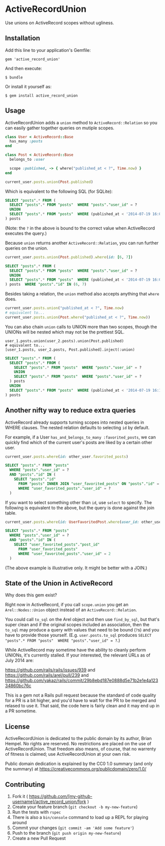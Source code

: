 # ActiveRecordUnion

Use unions on ActiveRecord scopes without ugliness.

## Installation

Add this line to your application's Gemfile:

    gem 'active_record_union'

And then execute:

    $ bundle

Or install it yourself as:

    $ gem install active_record_union

## Usage

ActiveRecordUnion adds a `union` method to `ActiveRecord::Relation` so you can easily gather together queries on mutiple scopes.

```ruby
class User < ActiveRecord::Base
  has_many :posts
end

class Post < ActiveRecord::Base
  belongs_to :user

  scope :published, -> { where("published_at < ?", Time.now) }
end

current_user.posts.union(Post.published)
```

Which is equivalent to the following SQL (for SQLite):

```sql
SELECT "posts".* FROM (
  SELECT "posts".* FROM "posts"  WHERE "posts"."user_id" = ?
  UNION
  SELECT "posts".* FROM "posts"  WHERE (published_at < '2014-07-19 16:04:21.918366')
) posts
```
(Note: the `?` in the above is bound to the correct value when ActiveRecord executes the query.)

Because `union` returns another `ActiveRecord::Relation`, you can run further queries on the union.

```ruby
current_user.posts.union(Post.published).where(id: [6, 7])
```
```sql
SELECT "posts".* FROM (
  SELECT "posts".* FROM "posts"  WHERE "posts"."user_id" = ?
  UNION
  SELECT "posts".* FROM "posts"  WHERE (published_at < '2014-07-19 16:06:04.460771')
) posts  WHERE "posts"."id" IN (6, 7)
```

Besides taking a relation, the `union` method also accepts anything that `where` does.

```ruby
current_user.posts.union("published_at < ?", Time.now)
# equivalent to...
current_user.posts.union(Post.where("published_at < ?", Time.now))
```

You can also chain `union` calls to UNION more than two scopes, though the UNIONs will be nested which may not be the prettiest SQL.

```
user_1.posts.union(user_2.posts).union(Post.published)
# equivalent to...
[user_1.posts, user_2.posts, Post.published].inject(:union)
```
```sql
SELECT "posts".* FROM (
  SELECT "posts".* FROM (
    SELECT "posts".* FROM "posts"  WHERE "posts"."user_id" = ?
    UNION
    SELECT "posts".* FROM "posts"  WHERE "posts"."user_id" = ?
  ) posts
  UNION
  SELECT "posts".* FROM "posts"  WHERE (published_at < '2014-07-19 16:12:45.882648')
) posts
```

## Another nifty way to reduce extra queries

ActiveRecord already supports turning scopes into nested queries in WHERE clauses. The nested relation defaults to selecting `id` by default.

For example, if a User `has_and_belongs_to_many :favorited_posts`, we can quickly find which of the current user's posts are liked by a certain other user.

```ruby
current_user.posts.where(id: other_user.favorited_posts)
```
```sql
SELECT "posts".* FROM "posts"
  WHERE "posts"."user_id" = ?
  AND "posts"."id" IN (
    SELECT "posts"."id"
      FROM "posts" INNER JOIN "user_favorited_posts" ON "posts"."id" = "user_favorited_posts"."post_id"
      WHERE "user_favorited_posts"."user_id" = ?
  )
```

If you want to select something other than `id`, use `select` to specify. The following is equivalent to the above, but the query is done against the join table.

```ruby
current_user.posts.where(id: UserFavoritedPost.where(user_id: other_user.id).select(:post_id))
```
```sql
SELECT "posts".* FROM "posts"
  WHERE "posts"."user_id" = ?
  AND "posts"."id" IN (
    SELECT "user_favorited_posts"."post_id"
      FROM "user_favorited_posts"
      WHERE "user_favorited_posts"."user_id" = 2
  )
```

(The above example is illustrative only. It might be better with a JOIN.)

## State of the Union in ActiveRecord

Why does this gem exist?

Right now in ActiveRecord, if you call `scope.union` you get an `Arel::Nodes::Union` object instead of an `ActiveRecord::Relation`.

You could call `to_sql` on the Arel object and then use `find_by_sql`, but that's super clean and if the original scopes included an association, then the `to_sql` may produce a query with values that need to be bound (`?`s) and you have to provide those yourself. (E.g. `user.posts.to_sql` produces `SELECT "posts".* FROM "posts"  WHERE "posts"."user_id" = ?`.)

While ActiveRecord may sometime have the ability to cleanly perform UNIONs, it's currently stalled. If your interested, the relevant URLs as of July 2014 are:

https://github.com/rails/rails/issues/939 and
https://github.com/rails/arel/pull/239 and
https://github.com/yakaz/rails/commit/29b8ebd187e0888d5e71b2e1e4a12334860bc76c

This is a gem not a Rails pull request because the standard of code quality for a PR is a bit higher, and you'd have to wait for the PR to be merged and relased to use it. That said, the code here is fairly clean and it may end up in a PR sometime.

## License

ActiveRecordUnion is dedicated to the public domain by its author, Brian Hempel. No rights are reserved. No restrictions are placed on the use of ActiveRecordUnion. That freedom also means, of course, that no warrenty of fitness is claimed; use ActiveRecordUnion at your own risk.

Public domain dedication is explained by the CC0 1.0 summary (and only the summary) at https://creativecommons.org/publicdomain/zero/1.0/

## Contributing

1. Fork it ( https://github.com/[my-github-username]/active_record_union/fork )
2. Create your feature branch (`git checkout -b my-new-feature`)
3. Run the tests with `rspec`
4. There is also a `bin/console` command to load up a REPL for playing around
5. Commit your changes (`git commit -am 'Add some feature'`)
6. Push to the branch (`git push origin my-new-feature`)
7. Create a new Pull Request
